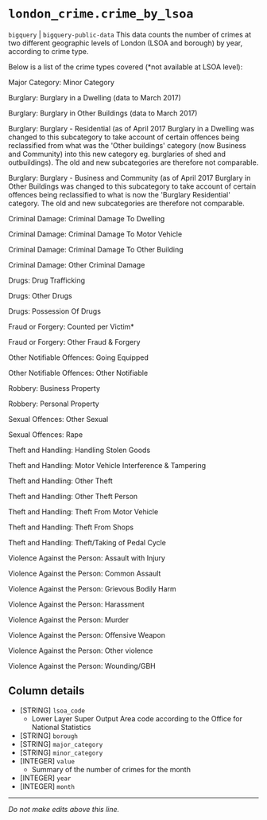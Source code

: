 # `london_crime.crime_by_lsoa`
`bigquery` | `bigquery-public-data`
This data counts the number of crimes at two different geographic levels of London (LSOA and borough) by year, according to crime type.  

Below is a list of the crime types covered (*not available at LSOA level):

Major Category: Minor Category 

Burglary: Burglary in a Dwelling (data to March 2017)

Burglary: Burglary in Other Buildings (data to March 2017)

Burglary:  Burglary - Residential (as of April 2017 Burglary in a Dwelling was changed to this subcategory to take account of certain offences being reclassified from what was the 'Other buildings' category (now Business and Community) into this new category eg. burglaries of shed and outbuildings). The old and new subcategories are therefore not comparable. 

Burglary: Burglary - Business and Community (as of April 2017 Burglary in Other Buildings was changed to this subcategory to take account of certain offences being reclassified to what is now the 'Burglary Residential' category. The old and new subcategories are therefore not comparable. 

Criminal Damage: Criminal Damage To Dwelling

Criminal Damage: Criminal Damage To Motor Vehicle

Criminal Damage: Criminal Damage To Other Building

Criminal Damage: Other Criminal Damage

Drugs: Drug Trafficking

Drugs: Other Drugs

Drugs: Possession Of Drugs

Fraud or Forgery: Counted per Victim*

Fraud or Forgery: Other Fraud & Forgery

Other Notifiable Offences: Going Equipped

Other Notifiable Offences: Other Notifiable

Robbery: Business Property

Robbery: Personal Property

Sexual Offences: Other Sexual

Sexual Offences: Rape

Theft and Handling: Handling Stolen Goods

Theft and Handling: Motor Vehicle Interference & Tampering

Theft and Handling: Other Theft

Theft and Handling: Other Theft Person

Theft and Handling: Theft From Motor Vehicle

Theft and Handling: Theft From Shops

Theft and Handling: Theft/Taking of Pedal Cycle

Violence Against the Person: Assault with Injury

Violence Against the Person: Common Assault

Violence Against the Person: Grievous Bodily Harm

Violence Against the Person: Harassment

Violence Against the Person: Murder

Violence Against the Person: Offensive Weapon

Violence Against the Person: Other violence

Violence Against the Person: Wounding/GBH

## Column details
* [STRING]    `lsoa_code`
  - Lower Layer Super Output Area code according to the Office for National Statistics
* [STRING]    `borough`
* [STRING]    `major_category`
* [STRING]    `minor_category`
* [INTEGER]   `value`
  - Summary of the number of crimes for the month
* [INTEGER]   `year`
* [INTEGER]   `month`

-------------------------------------------------------------------------------
*Do not make edits above this line.*
